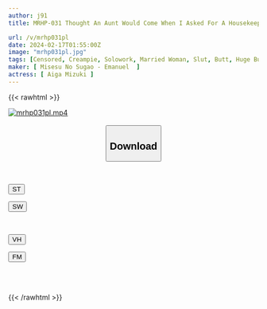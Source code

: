 ```yaml
---
author: j91
title: MRHP-031 Thought An Aunt Would Come When I Asked For A Housekeeping Service, But A Beautiful Wife With A Big Ass Came! I Couldn't Stand The Sight Of Her Doing Housework While Whipping Her Ass, So When I Masturbated Her, She Got Caught And Got Horny And Was Creampied! Aime Mizuki

url: /v/mrhp031pl
date: 2024-02-17T01:55:00Z
image: "mrhp031pl.jpg"
tags: [Censored, Creampie, Solowork, Married Woman, Slut, Butt, Huge Butt	]
maker: [ Misesu No Sugao - Emanuel  ]
actress: [ Aiga Mizuki ]
---
```



{{< rawhtml >}}

<div class="video" data-videoid="DGQoge0ZB1FLB1">
    <a href="javascript:;">
        <img src="/v/mrhp031pl/mrhp031pl.jpg" width="WIDTH" height="HEIGHT" alt="mrhp031pl.mp4" loading="lazy">
    </a>
</div>

<script type="text/javascript" src="https://j91.asia/asset/on-demand-st.js"></script>

<br>
  <link rel="stylesheet" href="https://j91.asia/asset/bs5.css">
  
  <center>
  <button class="btn btn-primary" type="button" data-bs-toggle="collapse" data-bs-target=".multi-collapse" aria-expanded="false" aria-controls="multiCollapseExample1 multiCollapseExample2"><h2>Download</h2></button></center>
</p>
<div class="row">
  <div class="col">
    <div class="collapse multi-collapse" id="multiCollapseExample1">
      <div class="card card-body">
	      	      <br>
<div class="buttons">  
<p><a href="https://streamtape.to/v/DGQoge0ZB1FLB1" target="_blank"><button class="btn-hover color-3"><i class="fa fa-download"></i> ST</button></a></p>
<p><a href="https://cdnwish.com/o0lnaakk1qxg" target="_blank"><button class="btn-hover color-2"><i class="fa fa-download"></i> SW</button></a></p></div>
    </div>
  </div>
</div>
  <div class="col">
    <div class="collapse multi-collapse" id="multiCollapseExample2">
      <div class="card card-body">
	      <br>
<div class="buttons">
<p><a href="javascript:;"><button class="btn-hover color-9"><i class="fa fa-download"></i> VH</button></a></p>
<p><a href="javascript:;"><button class="btn-hover color-8"><i class="fa fa-download"></i> FM</button></a></p></div>
<br><br>
      </div>
    </div>
  </div>
</div>

{{< /rawhtml >}}